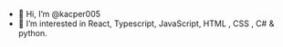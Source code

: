 - 👋 Hi, I’m @kacper005
- 👀 I’m interested in React, Typescript, JavaScript, HTML , CSS , C# & python.

<!---
kacper005/kacper005 is a ✨ special ✨ repository because its `README.md` (this file) appears on your GitHub profile.
You can click the Preview link to take a look at your changes.
--->
